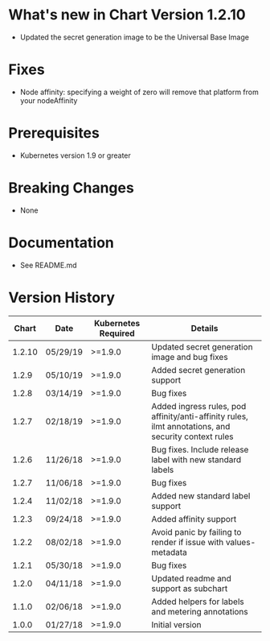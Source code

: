 # What's new in Chart Version 1.2.10
* Updated the secret generation image to be the Universal Base Image

# Fixes
* Node affinity: specifying a weight of zero will remove that platform from your nodeAffinity

# Prerequisites
* Kubernetes version 1.9 or greater

# Breaking Changes
* None

# Documentation
* See README.md

# Version History
| Chart  | Date     | Kubernetes Required | Details |
|--------|----------|---------------------|---------|
| 1.2.10 | 05/29/19 | >=1.9.0 | Updated secret generation image and bug fixes |
| 1.2.9  | 05/10/19 | >=1.9.0 | Added secret generation support |
| 1.2.8  | 03/14/19 | >=1.9.0 | Bug fixes |
| 1.2.7  | 02/18/19 | >=1.9.0 | Added ingress rules, pod affinity/anti-affinity rules, ilmt annotations, and security context rules |
| 1.2.6  | 11/26/18 | >=1.9.0 | Bug fixes. Include release label with new standard labels |
| 1.2.7  | 11/06/18 | >=1.9.0 | Bug fixes |
| 1.2.4  | 11/02/18 | >=1.9.0 | Added new standard label support |
| 1.2.3  | 09/24/18 | >=1.9.0 | Added affinity support |
| 1.2.2  | 08/02/18 | >=1.9.0 | Avoid panic by failing to render if issue with values-metadata |
| 1.2.1  | 05/30/18 | >=1.9.0 | Bug fixes |
| 1.2.0  | 04/11/18 | >=1.9.0 | Updated readme and support as subchart |
| 1.1.0  | 02/06/18 | >=1.9.0 | Added helpers for labels and metering annotations |
| 1.0.0  | 01/27/18 | >=1.9.0 | Initial version |
